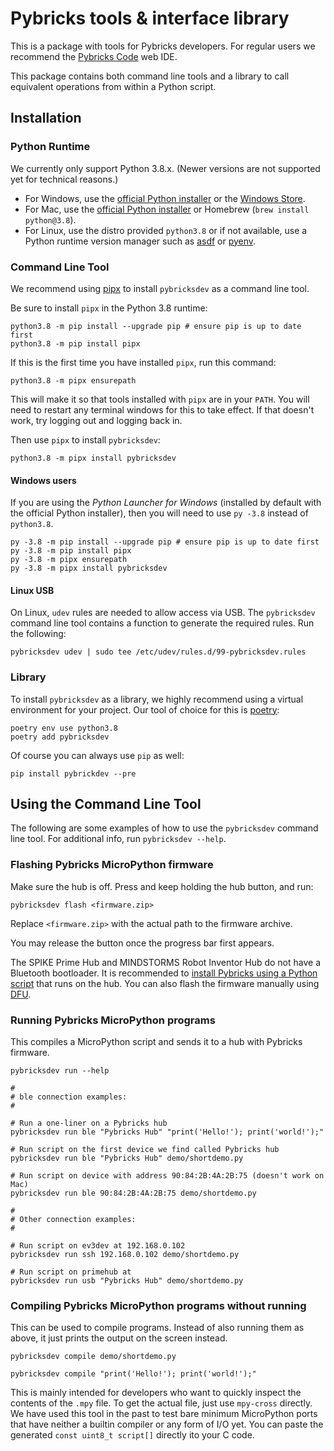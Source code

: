 # Pybricks tools & interface library

This is a package with tools for Pybricks developers. For regular users we
recommend the [Pybricks Code][code] web IDE.

This package contains both command line tools and a library to call equivalent
operations from within a Python script.

[code]: https://www.code.pybricks.com

## Installation

### Python Runtime

We currently only support Python 3.8.x. (Newer versions are not supported yet
for technical reasons.)

- For Windows, use the [official Python installer][py-dl] or the [Windows Store][py38-win].
- For Mac, use the [official Python installer][py-dl] or Homebrew (`brew install python@3.8`).
- For Linux, use the distro provided `python3.8` or if not available, use a Python
  runtime version manager such as [asdf][asdf] or [pyenv][pyenv].


[py-dl]: https://www.python.org/downloads/
[py38-win]: https://www.microsoft.com/en-us/p/python-38/9mssztt1n39l
[asdf]: https://asdf-vm.com
[pyenv]: https://github.com/pyenv/pyenv

### Command Line Tool

We recommend using [pipx][pipx] to install `pybricksdev` as a command line tool.

[pipx]: https://pipxproject.github.io/pipx/

Be sure to install `pipx` in the Python 3.8 runtime:

    python3.8 -m pip install --upgrade pip # ensure pip is up to date first
    python3.8 -m pip install pipx

If this is the first time you have installed `pipx`, run this command:

    python3.8 -m pipx ensurepath

This will make it so that tools installed with `pipx` are in your `PATH`.
You will need to restart any terminal windows for this to take effect. If that
doesn't work, try logging out and logging back in.

Then use `pipx` to install `pybricksdev`:

    python3.8 -m pipx install pybricksdev

#### Windows users

If you are using the *Python Launcher for Windows* (installed by default with
the official Python installer), then you will need to use `py -3.8` instead
of `python3.8`.

    py -3.8 -m pip install --upgrade pip # ensure pip is up to date first
    py -3.8 -m pip install pipx
    py -3.8 -m pipx ensurepath
    py -3.8 -m pipx install pybricksdev

#### Linux USB

On Linux, `udev` rules are needed to allow access via USB. The `pybricksdev`
command line tool contains a function to generate the required rules. Run the
following:

    pybricksdev udev | sudo tee /etc/udev/rules.d/99-pybricksdev.rules

### Library

To install `pybricksdev` as a library, we highly recommend using a virtual
environment for your project. Our tool of choice for this is [poetry][poetry]:

    poetry env use python3.8
    poetry add pybricksdev

Of course you can always use `pip` as well:

    pip install pybrickdev --pre


[poetry]: https://python-poetry.org


## Using the Command Line Tool

The following are some examples of how to use the `pybricksdev` command line tool.
For additional info, run `pybricksdev --help`.

### Flashing Pybricks MicroPython firmware

Make sure the hub is off. Press and keep holding the hub button, and run:

    pybricksdev flash <firmware.zip>

Replace `<firmware.zip>` with the actual path to the firmware archive.

You may release the button once the progress bar first appears. 

The SPIKE Prime Hub and MINDSTORMS Robot Inventor Hub do not have a Bluetooth
bootloader. It is recommended to [install Pybricks using a Python script][issue-167] that
runs on the hub. You can also flash the firmware manually using [DFU](dfu).


[dfu]: ./README_dfu.rst
[issue-167]: https://github.com/pybricks/support/issues/167


### Running Pybricks MicroPython programs

This compiles a MicroPython script and sends it to a hub with Pybricks
firmware.

    pybricksdev run --help

    #
    # ble connection examples:
    #

    # Run a one-liner on a Pybricks hub
    pybricksdev run ble "Pybricks Hub" "print('Hello!'); print('world!');"

    # Run script on the first device we find called Pybricks hub
    pybricksdev run ble "Pybricks Hub" demo/shortdemo.py

    # Run script on device with address 90:84:2B:4A:2B:75 (doesn't work on Mac)
    pybricksdev run ble 90:84:2B:4A:2B:75 demo/shortdemo.py

    #
    # Other connection examples:
    #

    # Run script on ev3dev at 192.168.0.102
    pybricksdev run ssh 192.168.0.102 demo/shortdemo.py

    # Run script on primehub at
    pybricksdev run usb "Pybricks Hub" demo/shortdemo.py


### Compiling Pybricks MicroPython programs without running

This can be used to compile programs. Instead of also running them as above,
it just prints the output on the screen instead.

    pybricksdev compile demo/shortdemo.py

    pybricksdev compile "print('Hello!'); print('world!');"


This is mainly intended for developers who want to quickly inspect the
contents of the `.mpy` file. To get the actual file, just use `mpy-cross`
directly. We have used this tool in the past to test bare minimum MicroPython
ports that have neither a builtin compiler or any form of I/O yet. You can
paste the generated `const uint8_t script[]` directly ito your C code.
